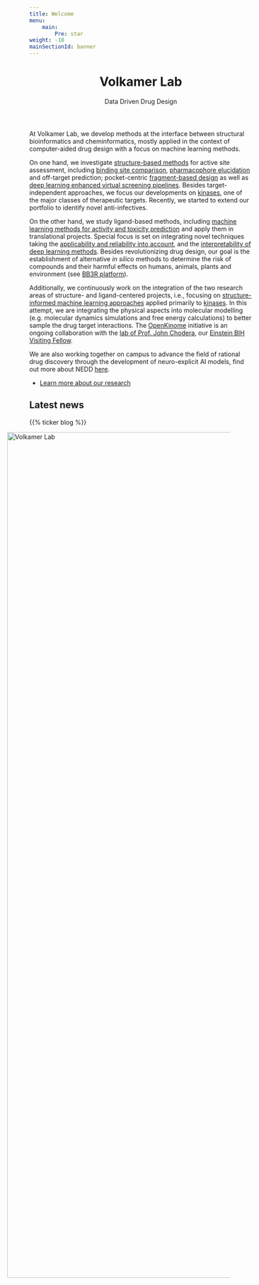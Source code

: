 ```yaml
---
title: Welcome
menu:
    main:
        Pre: star
weight: -10
mainSectionId: banner
---
```


<div class="content">
    <header class="major">
        <h1>Volkamer Lab</h1>
        <p>Data Driven Drug Design</p>
    </header>

At Volkamer Lab, we develop methods at the interface between structural bioinformatics and cheminformatics, mostly applied in the context of computer-aided drug design with a focus on machine learning methods.

On one hand, we investigate [structure-based methods](/research/structure-based/) for active site assessment, including [binding site comparison](/research/structure-based/binding-sites/), [pharmacophore elucidation](/research/structure-based/pharmacophores/) and off-target prediction; pocket-centric [fragment-based design](/projects/kinfraglib/) as well as [deep learning enhanced virtual screening pipelines](/projects/deeplearning-vs/). Besides target-independent approaches, we focus our developments on [kinases](/research/structure-based/kinases/), one of the major classes of therapeutic targets. Recently, we started to extend our portfolio to identify novel anti-infectives.

On the other hand, we study ligand-based methods, including [machine learning methods for activity and toxicity prediction](/research/machine-learning/) and apply them in translational projects. Special focus is set on integrating novel techniques taking the [applicability and reliability into account](/projects/knowtox/), and the [interpretability of deep learning methods](/projects/cytotox/). Besides revolutionizing drug design, our goal is the establishment of alternative _in silico_ methods to determine the risk of compounds and their harmful effects on humans, animals, plants and environment (see <a href="https://www.bb3r.de/en/index.html" target="_blank" class="external">BB3R platform</a>).

Additionally, we continuously work on the integration of the two research areas of structure- and ligand-centered projects, i.e., focusing on [structure-informed machine learning approaches](/projects/kinoml/) applied primarily to [kinases](/research/openkinome/). In this attempt, we are integrating the physical aspects into molecular modelling (e.g. molecular dynamics simulations and free energy calculations) to better sample the drug target interactions. The [OpenKinome](/research/openkinome/) initiative is an ongoing collaboration with the <a href="http://www.choderalab.org/" target="_blank" class="external">lab of Prof. John Chodera</a>, our <a href="https://www.einsteinfoundation.de/en/fellows-projects/einstein-fellows-professors/einstein-bih-visiting-fellows/john-chodera" target="_blank" class="external">Einstein BIH Visiting Fellow</a>.
    
We are also working together on campus to advance the field of rational drug discovery through the development of neuro-explicit AI models, find out more about NEDD [here](https://nedd.cs.uni-saarland.de/). 

<ul class="actions">
    <li><a href="/research" class="button big icon fa-flask">Learn more about our research</a></li>
</ul>


## Latest news

{{% ticker blog %}}


</div>

<div class="image">
    <img src="/images/Prof_Volkamer_91114.png" alt="Volkamer Lab" style="width: 110%; height: 70%; margin-left: -10%;" />
</div>  

